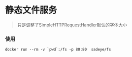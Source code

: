 # 静态文件服务

>  只是调整了SimpleHTTPRequestHandler默认的字体大小

###  使用
```
docker run --rm -v `pwd`:/fs -p 80:80  sadeye/fs
```
